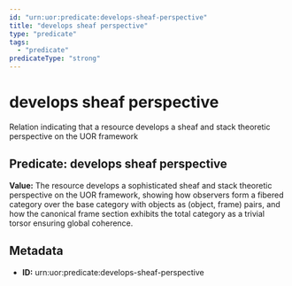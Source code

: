 ```yaml
---
id: "urn:uor:predicate:develops-sheaf-perspective"
title: "develops sheaf perspective"
type: "predicate"
tags:
  - "predicate"
predicateType: "strong"
---
```


# develops sheaf perspective

Relation indicating that a resource develops a sheaf and stack theoretic perspective on the UOR framework

## Predicate: develops sheaf perspective

**Value:** The resource develops a sophisticated sheaf and stack theoretic perspective on the UOR framework, showing how observers form a fibered category over the base category with objects as (object, frame) pairs, and how the canonical frame section exhibits the total category as a trivial torsor ensuring global coherence.

## Metadata

- **ID:** urn:uor:predicate:develops-sheaf-perspective
